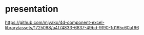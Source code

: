 # presentation

https://github.com/miyako/4d-component-excel-library/assets/1725068/a4f74833-6837-49bd-9f90-1d185c60af66

